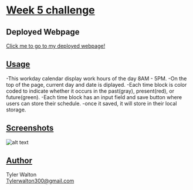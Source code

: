 # <u> **Week 5 challenge**</u>


## Deployed Webpage
[Click me to go to my deployed webpage!](https://tylerwalton.github.io/event-calender/)

## <u> **Usage** </u>

-This workday calendar display work hours of the day 8AM - 5PM.
-On the top of the page, current day and date is diplayed.
-Each time block is color coded to indicate whether it occurs in the past(gray), present(red), or future(green).
-Each time block has an input field and save button where users can store their schedule.
-once it saved, it will store in their local storage.

## <u>**Screenshots**</u>

![alt text]()

## <u>**Author**</u>

Tyler Walton <br/>
Tylerwalton300@gmail.com